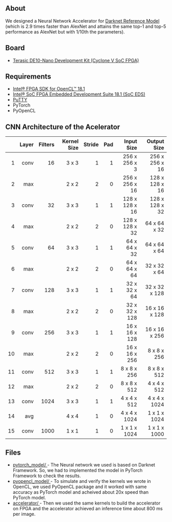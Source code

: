 ## About
We designed a Neural Network Accelerator for [Darknet Reference Model](https://pjreddie.com/darknet/imagenet/#reference) (which  is 2.9 times faster than AlexNet and attains the same top-1 and top-5 performance as AlexNet but with 1/10th the parameters). 

## Board
- [Terasic DE10-Nano Development Kit (Cyclone V SoC FPGA)](https://software.intel.com/content/www/us/en/develop/articles/terasic-de10-nano-get-started-guide.html)

## Requirements
- [Intel® FPGA SDK for OpenCL™ 18.1](https://fpgasoftware.intel.com/opencl/18.1/?edition=standard)
- [Intel® SoC FPGA Embedded Development Suite 18.1 (SoC EDS)](https://fpgasoftware.intel.com/soceds/18.1/?edition=standard)
- [PuTTY](https://www.putty.org/)
- PyTorch
- PyOpenCL 

## CNN Architecture of the Acelerator  

<center>

|    | Layer    | Filters | Kernel Size | Stride | Pad |   Input Size  |  Output Size   |   
|---:|---------:|--------:|------------:|-------:|----:|-------------:|--------------:| 
| 1  |conv      | 16      | 3 x 3       | 1      | 1   |256 x 256 x 3  | 256 x 256 x 16 | 
| 2  |max       |         | 2 x 2       | 2      | 0   |256 x 256 x 16 | 128 x 128 x 16 | 
| 3  |conv      | 32      | 3 x 3       | 1      | 1   |128 x 128 x 16 | 128 x 128 x 32 |
| 4  |max       |         | 2 x 2       | 2      | 0   |128 x 128 x 32 | 64 x 64 x 32   |
| 5  |conv      | 64      | 3 x 3       | 1      | 1   |64 x 64 x 32   | 64 x 64 x 64   | 
| 6  |max       |         | 2 x 2       | 2      | 0   |64 x 64 x 64   | 32 x 32 x 64   | 
| 7  |conv      | 128     | 3 x 3       | 1      | 1   |32 x 32 x 64   | 32 x 32 x 128  | 
| 8  |max       |         | 2 x 2       | 2      | 0   |32 x 32 x 128  | 16 x 16 x 128  | 
| 9  |conv      | 256     | 3 x 3       | 1      | 1   |16 x 16 x 128  | 16 x 16 x 256  | 
| 10 |max       |         | 2 x 2       | 2      | 0   |16 x 16 x 256  | 8 x 8 x 256    |
| 11 |conv      | 512     | 3 x 3       | 1      | 1   |8 x 8 x 256    | 8 x 8 x 512    |
| 12 |max       |         | 2 x 2       | 2      | 0   |8 x 8 x 512    | 4 x 4 x 512    | 
| 13 |conv      | 1024    | 3 x 3       | 1      | 1   |4 x 4 x 512    | 4 x 4 x 1024   | 
| 14 |avg       |         | 4 x 4       | 1      | 0   |4 x 4 x 1024   | 1 x 1 x 1024   | 
| 15 |conv      | 1000    | 1 x 1       | 1      | 0   |1 x 1 x 1024   | 1 x 1 x 1000   | 

</center>

## Files 
- [pytorch_model/ ](pytorch_model/)- The Neural network we used is based on Darknet Framework. So, we had to implemented the model in PyTorch Framework to check the results.
- [pyopencl_model/ ](pyopencl_model/) - 
To simulate and verify the kernels we wrote in OpenCL, we used PyOpenCL package and it worked with same accuracy as PyTorch model and acheived about 20x speed than PyTorch model.
- [accelerator/ ](accelerator/) - Then we used the same kernels to build the accelerator on FPGA and the accelerator achieved an inference time about 800 ms per image.
